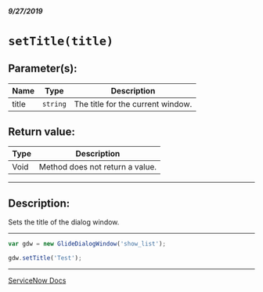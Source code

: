 ##### 9/27/2019
# `setTitle(title)`

## Parameter(s):
| Name | Type | Description |
|---|---|---|
| title | `string` | The title for the current window. |

## Return value:
| Type | Description |
|---|---|
| Void | Method does not return a value. |

---

## Description:
Sets the title of the dialog window.

---

```js
var gdw = new GlideDialogWindow('show_list');

gdw.setTitle('Test');
```

---

[ServiceNow Docs](https://developer.servicenow.com/app.do#!/api_doc?v=newyork&id=r_GDW-setTitle_S)
